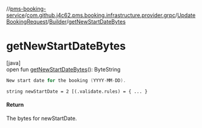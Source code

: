 //[pms-booking-service](../../../../index.md)/[com.github.j4c62.pms.booking.infrastructure.provider.grpc](../../index.md)/[UpdateBookingRequest](../index.md)/[Builder](index.md)/[getNewStartDateBytes](get-new-start-date-bytes.md)

# getNewStartDateBytes

[java]\
open fun [getNewStartDateBytes](get-new-start-date-bytes.md)(): ByteString

```kotlin
New start date for the booking (YYYY-MM-DD).

```

`string newStartDate = 2 [(.validate.rules) = { ... }`

#### Return

The bytes for newStartDate.
